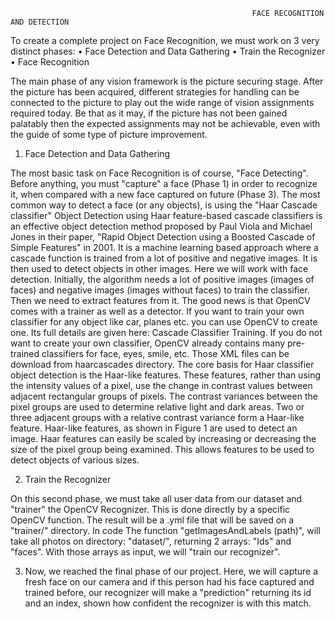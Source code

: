                                                           FACE RECOGNITION AND DETECTION
                                                                
To create a complete project on Face Recognition, we must work on 3 very distinct phases:
•	Face Detection and Data Gathering
•	Train the Recognizer
•	Face Recognition

The main phase of any vision framework is the picture securing stage. After the picture has been acquired, different strategies for handling can be connected to the picture to play out the wide range of vision assignments required today. Be that as it may, if the picture has not been gained palatably then the expected assignments may not be achievable, even with the guide of some type of picture improvement.

1. Face Detection and Data Gathering

The most basic task on Face Recognition is of course, "Face Detecting". Before anything, you must "capture" a face (Phase 1) in order to recognize it, when compared with a new face captured on future (Phase 3).
The most common way to detect a face (or any objects), is using the "Haar Cascade classifier"
Object Detection using Haar feature-based cascade classifiers is an effective object detection method proposed by Paul Viola and Michael Jones in their paper, "Rapid Object Detection using a Boosted Cascade of Simple Features" in 2001. It is a machine learning based approach where a cascade function is trained from a lot of positive and negative images. It is then used to detect objects in other images.
Here we will work with face detection. Initially, the algorithm needs a lot of positive images (images of faces) and negative images (images without faces) to train the classifier. Then we need to extract features from it. The good news is that OpenCV comes with a trainer as well as a detector. If you want to train your own classifier for any object like car, planes etc. you can use OpenCV to create one. Its full details are given here: Cascade Classifier Training.
If you do not want to create your own classifier, OpenCV already contains many pre-trained classifiers for face, eyes, smile, etc. Those XML files can be download from haarcascades directory.
The core basis for Haar classifier object detection is the Haar-like features. These features, rather than using the intensity values of a pixel, use the change in contrast values between adjacent rectangular groups of pixels. The contrast variances between the pixel groups are used to determine relative light and dark areas. Two or three adjacent groups with a relative contrast variance form a Haar-like feature. Haar-like features, as shown in Figure 1 are used to detect an image. Haar features can easily be scaled by increasing or decreasing the size of the pixel group being examined. This allows features to be used to detect objects of various sizes.

2. Train the Recognizer

On this second phase, we must take all user data from our dataset and "trainer" the OpenCV Recognizer. This is done directly by a specific OpenCV function. The result will be a .yml file that will be saved on a "trainer/" directory.
In code The function "getImagesAndLabels (path)", will take all photos on directory: "dataset/", returning 2 arrays: "Ids" and "faces". With those arrays as input, we will "train our recognizer".

3. Now, we reached the final phase of our project. Here, we will capture a fresh face on our camera and if this person had his face captured and trained before, our recognizer will make a "prediction" returning its id and an index, shown how confident the recognizer is with this match.


